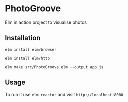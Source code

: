 # PhotoGroove
Elm in action project to visualise photos

## Installation
`elm install elm/browser`

`elm install elm/http`

`elm make src/PhotoGroove.elm --output app.js`

## Usage
To run it use `elm reactor` and visit `http://localhost:8000`
